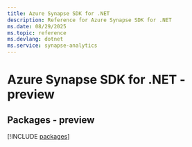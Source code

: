```yaml
---
title: Azure Synapse SDK for .NET
description: Reference for Azure Synapse SDK for .NET
ms.date: 08/29/2025
ms.topic: reference
ms.devlang: dotnet
ms.service: synapse-analytics
---
```

# Azure Synapse SDK for .NET - preview
## Packages - preview
[!INCLUDE [packages](synapse-index.md)]